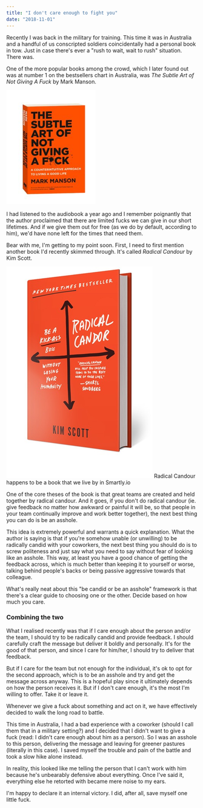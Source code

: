 ```yaml
---
title: "I don't care enough to fight you"
date: "2018-11-01"
---
```


Recently I was back in the military for training. This time it was in Australia and a handful of us conscripted soldiers coincidentally had a personal book in tow. Just in case there's ever a "rush to wait, wait to rush" situation. There was.

One of the more popular books among the crowd, which I later found out was at number 1 on the bestsellers chart in Australia, was _The Subtle Art of Not Giving A Fuck_ by Mark Manson.

![the subtle art of not giving a fuck by mark manson](images/81bxEvEkHIL-235x300.jpg)

I had listened to the audiobook a year ago and I remember poignantly that the author proclaimed that there are limited fucks we can give in our short lifetimes. And if we give them out for free (as we do by default, according to him), we'd have none left for the times that need them.

Bear with me, I'm getting to my point soon. First, I need to first mention another book I'd recently skimmed through. It's called _Radical Candour_ by Kim Scott.

![radical candour by kim scott](images/book-3.jpg) Radical Candour happens to be a book that we live by in Smartly.io

One of the core theses of the book is that great teams are created and held together by radical candour. And it goes, if you don't do radical candour (ie. give feedback no matter how awkward or painful it will be, so that people in your team continually improve and work better together), the next best thing you can do is be an asshole.

This idea is extremely powerful and warrants a quick explanation. What the author is saying is that if you're somehow unable (or unwilling) to be radically candid with your coworkers, the next best thing you should do is to screw politeness and just say what you need to say without fear of looking like an asshole. This way, at least you have a good chance of getting the feedback across, which is much better than keeping it to yourself or worse, talking behind people's backs or being passive aggressive towards that colleague.

What's really neat about this "be candid or be an asshole" framework is that there's a clear guide to choosing one or the other. Decide based on how much you care.

### Combining the two

What I realised recently was that if I care enough about the person and/or the team, I should try to be radically candid and provide feedback. I should carefully craft the message but deliver it boldly and personally. It's for the good of that person, and since I care for him/her, I should try to deliver that feedback.

But if I care for the team but not enough for the individual, it's ok to opt for the second approach, which is to be an asshole and try and get the message across anyway. This is a hopeful play since it ultimately depends on how the person receives it. But if I don't care enough, it's the most I'm willing to offer. Take it or leave it.

Whenever we give a fuck about something and act on it, we have effectively decided to walk the long road to battle.

This time in Australia, I had a bad experience with a coworker (should I call them that in a military setting?) and I decided that I didn't want to give a fuck (read: I didn't care enough about him as a person). So I was an asshole to this person, delivering the message and leaving for greener pastures (literally in this case). I saved myself the trouble and pain of the battle and took a slow hike alone instead.

In reality, this looked like me telling the person that I can't work with him because he's unbearably defensive about everything. Once I've said it, everything else he retorted with became mere noise to my ears.

I'm happy to declare it an internal victory. I did, after all, save myself one little fuck.

